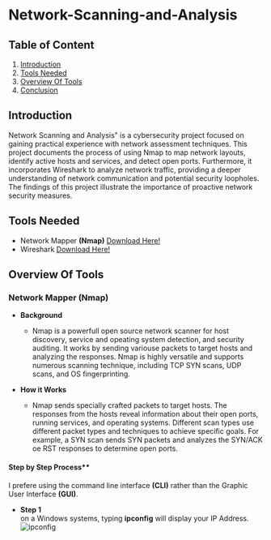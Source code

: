 # Network-Scanning-and-Analysis

## Table of Content
1. [Introduction](#introduction)
2. [Tools Needed](#tools-needed)
3. [Overview Of Tools](#overview-of-tools)
4. [Conclusion](#conclusion)



## Introduction

Network Scanning and Analysis" is a cybersecurity project focused on gaining practical experience with network assessment techniques. 
This project documents the process of using Nmap to map network layouts, identify active hosts and services, and detect open ports. 
Furthermore, it incorporates Wireshark to analyze network traffic, providing a deeper understanding of network communication and potential security loopholes. 
The findings of this project illustrate the importance of proactive network security measures.



## Tools Needed

- Network Mapper **(Nmap)**
  [Download Here!](https://nmap.org/download.html)
- Wireshark
  [Download Here!](https://www.wireshark.org/download.html)



## Overview Of Tools

### Network Mapper (Nmap)
- **Background**
    - Nmap is a powerfull open source network scanner for host discovery, service and opeating system detection, and security auditing. It works by sending
      variouse packets to target hosts and analyzing the responses. Nmap is highly versatile and supports numerous scanning technique, including
      TCP SYN scans, UDP scans, and OS fingerprinting.

- **How it Works**
    - Nmap sends specially crafted packets to target hosts. The responses from the hosts reveal information about their open ports, running services, and operating systems.
      Different scan types use different packet types and techniques to achieve specific goals. For example, a SYN scan sends SYN packets and analyzes the SYN/ACK oe RST
      responses to determine open ports.

#### Step by Step Process**
I prefere using the command line interface **(CLI)** rather than the Graphic User Interface **(GUI)**.
- **Step 1**<br />
   on a Windows systems, typing **ipconfig** will display your IP Address.<br />
   ![ipconfig](images/network_diagram.png)
    


